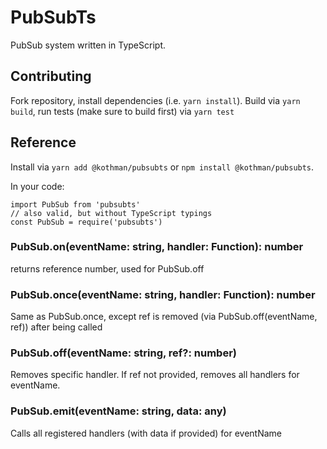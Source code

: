 # PubSubTs

PubSub system written in TypeScript.

## Contributing
Fork repository, install dependencies (i.e. `yarn install`).
Build via `yarn build`, run tests (make sure to build first) via `yarn test`

## Reference
Install via `yarn add @kothman/pubsubts` or `npm install @kothman/pubsubts`.

In your code:
```
import PubSub from 'pubsubts'
// also valid, but without TypeScript typings
const PubSub = require('pubsubts')
```

### PubSub.on(eventName: string, handler: Function): number
returns reference number, used for PubSub.off

### PubSub.once(eventName: string, handler: Function): number
Same as PubSub.once, except ref is removed (via PubSub.off(eventName, ref)) after being called

### PubSub.off(eventName: string, ref?: number)
Removes specific handler. If ref not provided, removes all handlers for eventName.

### PubSub.emit(eventName: string, data: any)
Calls all registered handlers (with data if provided) for eventName